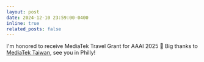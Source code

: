 ```yaml
---
layout: post
date: 2024-12-10 23:59:00-0400
inline: true
related_posts: false
---
```


I'm honored to receive MediaTek Travel Grant for AAAI 2025 :tada: Big thanks to [MediaTek Taiwan](https://www.mediatek.tw/), see you in Philly!
